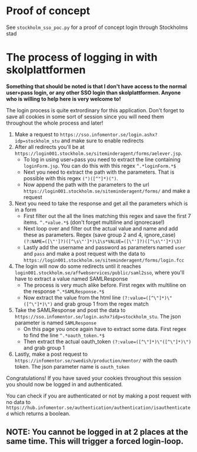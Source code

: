 # Proof of concept
See `stockholm_sso_poc.py` for a proof of concept login through Stockholms stad

# The process of logging in with skolplattformen
**Something that should be noted is that I don't have access to the normal user+pass login, or any other SSO login than skolplattformen. Anyone who is willing to help here is very welcome to!**

The login process is quite extrordinary for this application. 
Don't forget to save all cookies in some sort of session since you will need them throughout the whole process and later!

1. Make a request to `https://sso.infomentor.se/login.ashx?idp=stockholm_stu` and make sure to enable redirects
2. After all redirects you'll be at `https://login001.stockholm.se/siteminderagent/forms/aelever.jsp`. 
    - To log in using user+pass you need to extract the line containing `loginForm.jsp`. You can do this with this regex `^.*loginForm.*$`
    - Next you need to extract the path with the parameters. That is possible with this regex `(")([^"]*)(")`.
    - Now append the path with the parameters to the url `https://login001.stockholm.se/siteminderagent/forms/` and make a request
3. Next you need to take the response and get all the parameters which is in a form
    - First filter out the all the lines matching this regex and save the first 7 items. `^.*value.*$` (don't forget multiline and ignorecase!)
    - Next loop over and filter out the actual value and name and add these as parameters. Regex (save group 2 and 4, ignore_case) `(?:NAME=([\"']?)([^\s\"']*)\1\s*VALUE=([\"']?)([^\s\"']*)\3)`
    - Lastly add the username and password as parameters named `user` and `pass` and make a post request with the data to `https://login001.stockholm.se/siteminderagent/forms/login.fcc`
4. The login will now do some redirects until it reaches `login001.stockholm.se/affwebservices/public/saml2sso`, where you'll have to extract a value named SAMLResponse
    - The process is very much alike before. First regex with multiline on the response `^.*SAMLResponse.*$`
    - Now extract the value from the html line `(?:value=([^\"]*)\"([^\"]*)\")` and grab group 1 from the regex match
5. Take the SAMLResponse and post the data to `https://sso.infomentor.se/login.ashx?idp=stockholm_stu`. The json parameter is named `SAMLResponse`
    - On this page you once again have to extract some data. First regex to find the line `^.*oauth_token.*$`
    - Then extract the actual oauth_token `(?:value=([^\"]*)\"([^\"]*)\")` and grab group 1
6. Lastly, make a post request to `https://infomentor.se/swedish/production/mentor/` with the oauth token. The json parameter name is `oauth_token`

Congratulations! If you have saved your cookies throughout this session you should now be logged in and authenticated. 

You can check if you are authenticated or not by making a post request with no data to `https://hub.infomentor.se/authentication/authentication/isauthenticated` which returns a boolean.

## NOTE: You cannot be logged in at 2 places at the same time. This will trigger a forced login-loop.